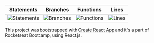 | Statements                  | Branches                | Functions                 | Lines             |
| --------------------------- | ----------------------- | ------------------------- | ----------------- |
| ![Statements](https://img.shields.io/badge/Coverage-27.23%25-red.svg) | ![Branches](https://img.shields.io/badge/Coverage-26.67%25-red.svg) | ![Functions](https://img.shields.io/badge/Coverage-22.58%25-red.svg) | ![Lines](https://img.shields.io/badge/Coverage-27.6%25-red.svg) |

This project was bootstrapped with [Create React App](https://github.com/facebook/create-react-app) and it's a part of Rocketseat Bootcamp, using React.js.
